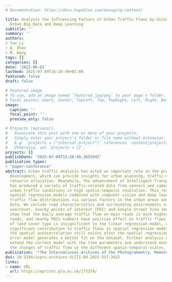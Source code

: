 ```yaml
---
# Documentation: https://docs.hugoblox.com/managing-content/

title: Analysis the Influencing Factors of Urban Traffic Flows by Using New and Emerging
  Urban Big Data and Deep Learning
subtitle: ''
summary: ''
authors:
- Yue Li
- Q. Zhao
- M. Wang
tags: []
categories: []
date: '2022-06-01'
lastmod: 2025-07-09T16:26:49+01:00
featured: false
draft: false

# Featured image
# To use, add an image named `featured.jpg/png` to your page's folder.
# Focal points: Smart, Center, TopLeft, Top, TopRight, Left, Right, BottomLeft, Bottom, BottomRight.
image:
  caption: ''
  focal_point: ''
  preview_only: false

# Projects (optional).
#   Associate this post with one or more of your projects.
#   Simply enter your project's folder or file name without extension.
#   E.g. `projects = ["internal-project"]` references `content/project/deep-learning/index.md`.
#   Otherwise, set `projects = []`.
projects: []
publishDate: '2025-07-09T15:26:49.265594Z'
publication_types:
- "paper-conference"
abstract: Urban traffic analysis has acted an important role in the process of urban
  development, which can provide insights for urban planning, traffic management and
  resource allocation. Meanwhile, the advancement of Intelligent Transportation Systems
  has produced a variety of traffic-related data from sensors and cameras to monitor
  urban traffic conditions in high spatio-temporal resolution. This research applies
  spatial regression models combined with computer vision and deep learning to analyse
  traffic flow distributions via various factors in the urban areas and traffic flow
  data. We include road characteristics and surrounding environments such as land
  use/cover, nearby points of interest (POI) and Google Street View images. The results
  show that the daily average traffic flow on main roads is much higher than smaller
  roads, and nearby POIs numbers have positive effect on traffic flows. The impact
  of land cover type is insignificant in the linear regression model, while demonstrates
  significant contribution to traffic flows in spatial regression models. Although
  the spatial autocorrelation still exists after the spatial regression, the spatial
  error model generates a better fit on the dataset. Further analysis will focus on
  extend the current model with the time parameters and understand what influence
  the changes of traffic flow in the different spatio-temporal scales.
publication: '*The International Archives of the Photogrammetry, Remote Sensing and Spatial Information Sciences*, XLIII-, pp. 537--543'
doi: 10.5194/isprs-archives-XLIII-B4-2022-537-2022
links:
- name: URL
  url: https://eprints.gla.ac.uk/273379/
---
```

